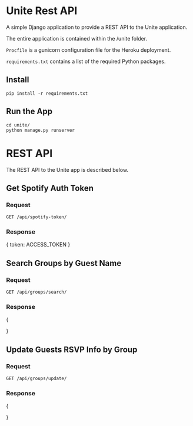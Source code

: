 # Unite Rest API

A simple Django application to provide a REST
API to the Unite application.

The entire application is contained within the /unite folder.

`Procfile` is a gunicorn configuration file for the Heroku deployment.

`requirements.txt` contains a list of the required Python packages.

## Install

    pip install -r requirements.txt

## Run the App

    cd unite/
    python manage.py runserver

# REST API

The REST API to the Unite app is described below.

## Get Spotify Auth Token

### Request

`GET /api/spotify-token/`

### Response

  {
    token: ACCESS_TOKEN
  }
  
## Search Groups by Guest Name

### Request

`GET /api/groups/search/`

### Response

  {
    
  }
    
## Update Guests RSVP Info by Group

### Request

`GET /api/groups/update/`

### Response

  {
    
  }
